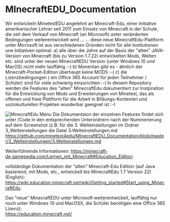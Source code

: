 # MInecraftEDU_Documentation
Wir entwickeln MinetestEDU angelehnt an Minecraft-Edu, einer Initiative amerikanischer Lehrer seit 2011 zum Einsatz von Minecraft in der Schule, die seit dem Verkauf von Minecraft (an Microsoft) unter veränderten Bedingungen weiterentwickelt wird ...
... diese neue MinecraftEdu-Plattform unter Microsoft ist aus verschiedenen Gründen nicht für alle Institutionen une Initiativen optimal:
a) alle über die Jahre auf der Basis der "alten" JAVA-Version von Minecraft (bis zu Version 1.7.22) entwickelten Mods, Welten etc. sind unter der neuen MinecraftEDU Version (unter Windows 10 und MacOS) nicht mehr lauffähig :-(
b) Monentan gibt es - ähnlich der Minecraft-Pocket-Edition überhaupt keine MODS :-(
c) die Lizenzbedingungen ( ein Office 365 Account für jeden Teilnehmer / Schüler) sind für viele schwierig einzurichten :-(
In diesem Repository werden die Features des "alten" MinecraftEdu dokumentiert zur Instpiration für die Entwicklung von Mods und Erweiterungen von Minetest, das als offenen und freie Plattform für die Arbeit in Bildungs-Kontexten und soziokulturellen Projekten wunderbar geeignet ist :-)

![MinecraftEdu Menu](https://github.com/minetest4edu/MInecraftEDU_Documentation/blob/master/screenshots/MCEDU_0EinstellungenBefehleMenuNumbers2.jpg)
Die Dokumentaion der einzelnen Features findet sich unter /Code in den entsprechenden Unterordnern nach der Nummerierung auf dem Screenshot
(z.B: für die 3. Welteinstellungen im Ordner 3_Welteinstellungen die Datei 3.Welteinstellungen.md
https://github.com/minetest4edu/MInecraftEDU_Documentation/blob/master/3_Welteinstellungen/3.Welteinstellungen.md   

Weiterführende Informationen: https://minecraft-de.gamepedia.com/Lernen_mit_Minecraft#Education_Edition    

vollständige Dokumentation der "alten" Minecraft-Edu Edition (auf Java basierend, mit Mods, etc., entwickelt bis MinecraftEdu 1.7 Version 22) (English): 
https://wiki.education.minecraft.net/wiki/Getting_started#Start_using_MinecraftEdu

Das "neue" MinecraftEDU unter Microsoft weiterentwickelt, lauffähig nur noch unter Windows 10 und MacOSX, die Schüler benötigen eine Office 365 Lizenz):   
https://education.minecraft.net/
